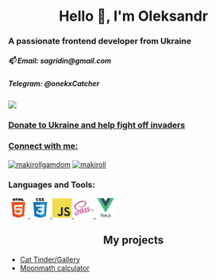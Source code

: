 <h1 align="center">Hello 👋, I'm Oleksandr</h1>
<h3>A passionate frontend developer from Ukraine</h3>

<h5>📫 Email: sagridin@gmail.com </h5>
<h5>Telegram: @onekxCatcher</h5>
<img align="center" src="https://ukrainianmountaintop.org/wp-content/uploads/2022/03/stand-ua.jpg" />
<h3><a href="https://uahelp.monobank.ua/"</a>Donate to Ukraine and help fight off invaders </h3> 

<h3 align="left">Connect with me:</h3>
<p align="left">
<a href="https://twitter.com/makirollgamdom" target="blank"><img align="center" src="https://raw.githubusercontent.com/rahuldkjain/github-profile-readme-generator/master/src/images/icons/Social/twitter.svg" alt="makirollgamdom" height="30" width="40" /></a>
<a href="https://linkedin.com/in/makiroll" target="blank"><img align="center" src="https://raw.githubusercontent.com/rahuldkjain/github-profile-readme-generator/master/src/images/icons/Social/linked-in-alt.svg" alt="makiroll" height="30" width="40" /></a>
</p>


<h3 align="left">Languages and Tools:</h3>
<p align="left"> <a href="https://www.w3.org/html/" target="_blank" rel="noreferrer"> <img src="https://raw.githubusercontent.com/devicons/devicon/master/icons/html5/html5-original-wordmark.svg" alt="html5" width="40" height="40"/> </a> <a href="https://www.w3schools.com/css/" target="_blank" rel="noreferrer"> <img src="https://raw.githubusercontent.com/devicons/devicon/master/icons/css3/css3-original-wordmark.svg" alt="css3" width="40" height="40"/> </a> <a href="https://developer.mozilla.org/en-US/docs/Web/JavaScript" target="_blank" rel="noreferrer"> <img src="https://raw.githubusercontent.com/devicons/devicon/master/icons/javascript/javascript-original.svg" alt="javascript" width="40" height="40"/> </a> <a href="https://sass-lang.com" target="_blank" rel="noreferrer"> <img src="https://raw.githubusercontent.com/devicons/devicon/master/icons/sass/sass-original.svg" alt="sass" width="40" height="40"/> </a> <a href="https://vuejs.org/" target="_blank" rel="noreferrer"> <img src="https://raw.githubusercontent.com/devicons/devicon/master/icons/vuejs/vuejs-original-wordmark.svg" alt="vuejs" width="40" height="40"/> </a> </p>

<h2 align="center"> My projects </h2>
<ul>
<li><a href="https://makipetpaw.netlify.app/"> Cat Tinder/Gallery </a> </li>
<li><a href="https://tactikalmakiroll.github.io/Moonmath/"> Moonmath calculator </a> </li>
</ul>
